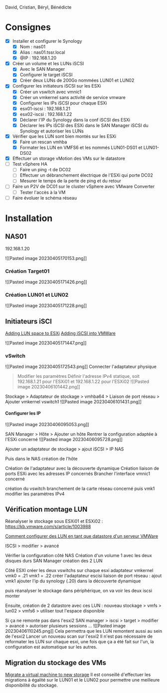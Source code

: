David, Cristian, Béryl, Bénédicte

# Consignes
- [x] Installer et configurer le Synology
	- [x] Nom : nas01
	- [x] Alias : nas01.tssr.local
	- [x] @IP : 192.168.1.20
- [x] Créer un volume et les LUNs iSCSI
	- [x] Avec le SAN Manager
	- [x] Configurer le target iSCSI
	- [x] Créer deux LUNs de 200Go nommées LUN01 et LUN02
- [x] Configurer les initiateurs iSCSI sur les ESXi
	- [x] Créer un vswitch avec vmnic1
	- [x] Créer un vmkernel sans activité de service vmware
	- [x] Configurer les IPs iSCSI pour chaque ESXi
	- [x] esx01-iscsi : 192.168.1.21
	- [x] esx02-iscsi : 192.168.1.22
	- [x] Déclarer l'IP du Synology dans la conf iSCSI des ESXi
	- [x] Déclarer les IPs iSCSI des ESXi dans le SAN Manager iSCSI du Synology et autoriser les LUNs
- [x] Vérifier que les LUN sont bien montés sur les ESXi
	- [x] Faire un rescan vmhba
	- [x] Formater les LUN en VMFS6 et les nommés LUN01-DS01 et LUN01-DS02
- [x] Effectuer un storage vMotion des VMs sur le datastore
- [ ] Test vSphere HA
	- [ ] Faire un ping -t de DC02
	- [ ] Effectuer un débranchement électrique de l'ESXi qui porte DC02
	- [ ] Mesurer le temps de la perte de ping et du retour
- [ ] Faire un P2V de DC01 sur le cluster vSphere avec VMware Converter
	- [ ] Tester l'accès à la VM
- [ ] Faire évoluer le schéma réseau

# Installation
## NAS01
192.168.1.20

![[Pasted image 20230405170153.png]]

### Création Target01
![[Pasted image 20230405171426.png]]

### Création LUN01 et LUN02
![[Pasted image 20230405171228.png]]

## Initiateurs iSCI
[Adding LUN space to ESXi](https://www.youtube.com/watch?v=4eTjCbE5Xss)
[Adding iSCSI into VMWare](https://www.youtube.com/watch?v=N-KV8wv_Q1w)

![[Pasted image 20230405171447.png]]

### vSwitch
![[Pasted image 20230405172543.png]]
Connecter l'adaptateur physique
> Modifier les paramètres
	Définir l'adresse IPv4 statique, soit 192.168.1.21 pour l'ESXi01 et 192.168.1.22 pour l'ESXi02
![[Pasted image 20230406101442.png]]

Stockage > Adaptateur de stockage > vmhba64 > Liaison de port réseau > Ajouter
	vmkernel vswitch1
![[Pasted image 20230406101431.png]]

#### Configurer les IP
![[Pasted image 20230406095053.png]]

SAN Manager > Hôte > Ajouter un hôte
	Rentrer la configuration adaptée à l'ESXi concerné
![[Pasted image 20230406095728.png]]

Ajouter un adaptateur de stockage
	> ajout iSCSI
	> IP NAS

Puis dans le NAS
	création de l'hôte

Création de l'adaptateur avec la découverte dynamique
Création liaison de ports ESXi avec les adresses IP concernés
Brancher l'interface vmnic1 concerné

création du vswitch
branchement de la carte réseau concerné
puis vmk1
modifier les paramètres IPv4

## Vérification montage LUN
Réanalyser le stockage sous ESXi01 et ESXi02 : https://kb.vmware.com/s/article/1003988

[Comment configurer des LUN en tant que datastore d'un serveur VMWare](https://kb.synology.com/fr-fr/DSM/tutorial/How_to_set_up_Synology_NAS_as_VMware_server_datastore)

ISCSI > modifier > avancé

Vérifier la configuration côté NAS
Création d'un volume 1 avec les deux disques durs
SAN Manager
	création des 2 LUN

Côté ESXI
créer les deux vswitchs sur chaque esxi
adaptateur vmkernel
	vmk0 = .21
	vmk1 = .22
créer l'adaptateur escisi
liaison de port réseau : ajout vmk1
ajouter l'ip du synology (.20) dans la découverte dynamique

puis réanalyser le stockage
dans périphérique, on va voir les deux iscsi monter

Ensuite, création de 2 datastore avec ces LUN :
nouveau stockage > vmfs > lun02 > vmfs6 > utiliser tout l'espace disponible

Si ça ne remonte pas dans l'esxi2
SAN manager > iscsi > target > modifier > avancé > autoriser plusieurs sessions ...
![[Pasted image 20230406110245.png]]
Cela permettra que les LUN remontent aussi au sein de l'esxi2
Lancer un nouveau scan sur l'esxi2
Il n'est pas nécessaire de reformater les LUN sur chaque esxi, une fois que ça a été fait sur l'un, la configuration est automatique sur les autres. 

## Migration du stockage des VMs
[Migrate a virtual machine to new storage](https://docs.vmware.com/en/VMware-vSphere/7.0/com.vmware.vsphere.vcenterhost.doc/GUID-A15EE2F6-AAF5-40DC-98B7-0DF72E166888.html)
Il est conseillé d'effectuer les migrations à égalité sur le LUN01 et le LUN02 pour permettre une meilleure disponibilité du stockage. 
